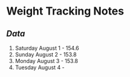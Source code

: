 # **Weight Tracking Notes** 


## *Data*

1. Saturday August 1 - 154.6
2. Sunday August 2 - 153.8
3. Monday August 3 - 153.8
4. Tuesday August 4 - 
